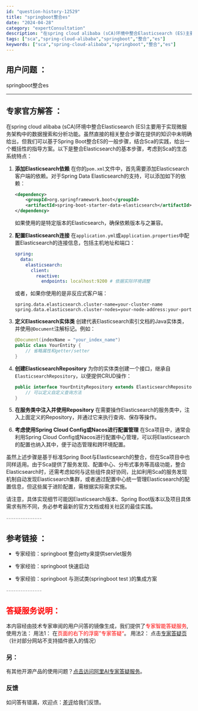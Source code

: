 ```yaml
---
id: "question-history-12529"
title: "springboot整合es"
date: "2024-04-28"
category: "expertConsultation"
description: "在spring cloud alibaba (sCA)环境中整合Elasticsearch (ES)主要用于实现微服务架构中的数据搜索和分析功能。虽然直接的相关整合步骤在提供的知识中未明确给出，但我们可以基于Spring Boot整合ES的一般步骤，结合Sca的实践，给出一个概括性的指导方案。以下是"
tags: ["sca","spring-cloud-alibaba","springboot","整合","es"]
keywords: ["sca","spring-cloud-alibaba","springboot","整合","es"]
---
```


## 用户问题 ： 
 springboot整合es  

---------------
## 专家官方解答 ：

在spring cloud alibaba (sCA)环境中整合Elasticsearch (ES)主要用于实现微服务架构中的数据搜索和分析功能。虽然直接的相关整合步骤在提供的知识中未明确给出，但我们可以基于Spring Boot整合ES的一般步骤，结合Sca的实践，给出一个概括性的指导方案。以下是整合Elasticsearch的基本步骤，考虑到Sca的生态系统特点：

1. **添加Elasticsearch依赖**
   在你的`pom.xml`文件中，首先需要添加Elasticsearch客户端的依赖。对于Spring Data Elasticsearch的支持，可以添加如下的依赖：
   ```xml
   <dependency>
       <groupId>org.springframework.boot</groupId>
       <artifactId>spring-boot-starter-data-elasticsearch</artifactId>
   </dependency>
   ```
   如果使用的是特定版本的Elasticsearch，确保依赖版本与之兼容。

2. **配置Elasticsearch连接**
   在`application.yml`或`application.properties`中配置Elasticsearch的连接信息，包括主机地址和端口：
   ```yaml
   spring:
     data:
       elasticsearch:
         client:
           reactive:
             endpoints: localhost:9200 # 依据实际环境调整
   ```
   或者，如果你使用的是非反应式客户端：
   ```properties
   spring.data.elasticsearch.cluster-name=your-cluster-name
   spring.data.elasticsearch.cluster-nodes=your-node-address:your-port
   ```

3. **定义Elasticsearch实体类**
   创建代表Elasticsearch索引文档的Java实体类，并使用`@Document`注解标记。例如：
   ```java
   @Document(indexName = "your_index_name")
   public class YourEntity {
       // 省略属性和getter/setter
   }
   ```

4. **创建ElasticsearchRepository**
   为你的实体类创建一个接口，继承自`ElasticsearchRepository`，以便提供CRUD操作：
   ```java
   public interface YourEntityRepository extends ElasticsearchRepository<YourEntity, Long> {
       // 可以定义自定义查询方法
   }
   ```

5. **在服务类中注入并使用Repository**
   在需要操作Elasticsearch的服务类中，注入上面定义的Repository，并通过它来执行查询、保存等操作。

6. **考虑使用Spring Cloud Config或Nacos进行配置管理**
   在Sca项目中，通常会利用Spring Cloud Config或Nacos进行配置中心管理，可以将Elasticsearch的配置也纳入其中，便于动态管理和跨环境配置。

虽然上述步骤是基于标准Spring Boot与Elasticsearch的整合，但在Sca项目中也同样适用。由于Sca提供了服务发现、配置中心、分布式事务等高级功能，整合Elasticsearch时，还需考虑如何与这些组件良好协同，比如利用Sca的服务发现机制自动发现Elasticsearch集群，或者通过配置中心统一管理Elasticsearch的配置信息，但这些属于进阶配置，需根据实际需求实施。

请注意，具体实现细节可能因Elasticsearch版本、Spring Boot版本以及项目具体需求有所不同，务必参考最新的官方文档或相关社区的最佳实践。


<font color="#949494">---------------</font> 


## 参考链接 ：

* 专家经验：springboot 整合jetty来提供servlet服务 
 
 * 专家经验：springboot 快速启动 
 
 * 专家经验：springboot 与测试类(springboot test )的集成方案 


 <font color="#949494">---------------</font> 
 


## <font color="#FF0000">答疑服务说明：</font> 

本内容经由技术专家审阅的用户问答的镜像生成，我们提供了<font color="#FF0000">专家智能答疑服务</font>,使用方法：
用法1： 在<font color="#FF0000">页面的右下的浮窗”专家答疑“</font>。
用法2： 点击[专家答疑页](https://answer.opensource.alibaba.com/docs/intro)（针对部分网站不支持插件嵌入的情况）
### 另：


有其他开源产品的使用问题？[点击访问阿里AI专家答疑服务](https://answer.opensource.alibaba.com/docs/intro)。
### 反馈
如问答有错漏，欢迎点：[差评](https://ai.nacos.io/user/feedbackByEnhancerGradePOJOID?enhancerGradePOJOId=12622)给我们反馈。
